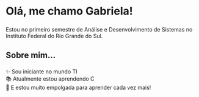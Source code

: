 <h1 align="left">Olá, me chamo Gabriela!</h1>

###

<p align="left">Estou no primeiro semestre de Análise e Desenvolvimento de Sistemas no Instituto Federal do Rio Grande do Sul.</p>

###

<h2 align="left">Sobre mim...</h2>

###

<p align="left">✨ Sou iniciante no mundo TI<br>📚 Atualmente estou aprendendo C<br>🎲 E estou muito empolgada para aprender cada vez mais!</p>

###

